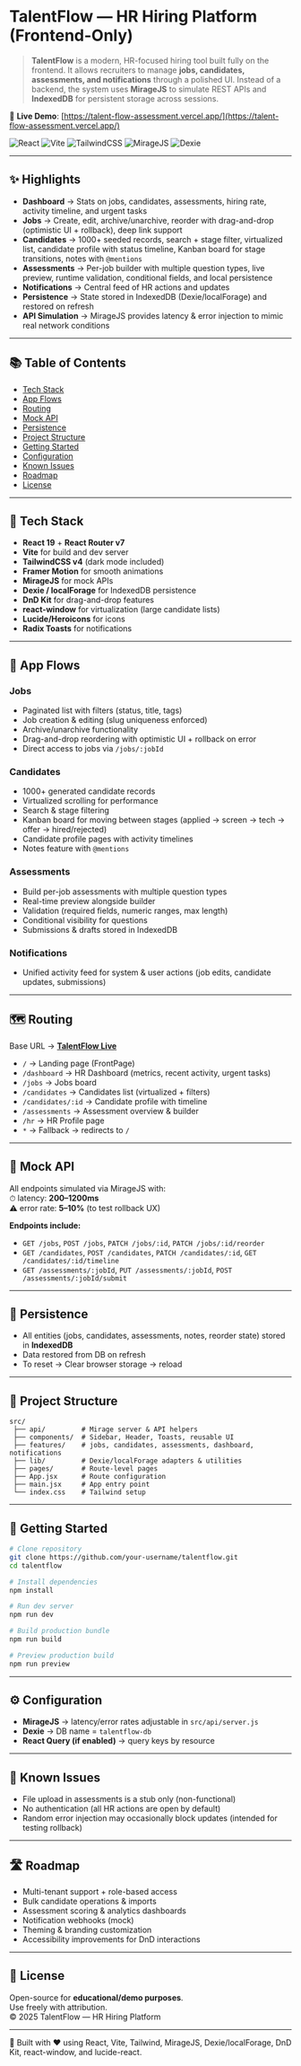 # TalentFlow — HR Hiring Platform (Frontend-Only)

> **TalentFlow** is a modern, HR-focused hiring tool built fully on the frontend. It allows recruiters to manage **jobs, candidates, assessments, and notifications** through a polished UI. Instead of a backend, the system uses **MirageJS** to simulate REST APIs and **IndexedDB** for persistent storage across sessions.

🔗 **Live Demo**: [https://talent-flow-assessment.vercel.app/](https://talent-flow-assessment.vercel.app/)

![React](https://img.shields.io/badge/React-19-61DAFB?logo=react)
![Vite](https://img.shields.io/badge/Vite-7-646CFF?logo=vite)
![TailwindCSS](https://img.shields.io/badge/TailwindCSS-4-38BDF8?logo=tailwindcss)
![MirageJS](https://img.shields.io/badge/MirageJS-Mock_API-orange)
![Dexie](https://img.shields.io/badge/IndexedDB-Dexie%2FlocalForage-blue)

---

## ✨ Highlights

- **Dashboard** → Stats on jobs, candidates, assessments, hiring rate, activity timeline, and urgent tasks  
- **Jobs** → Create, edit, archive/unarchive, reorder with drag-and-drop (optimistic UI + rollback), deep link support  
- **Candidates** → 1000+ seeded records, search + stage filter, virtualized list, candidate profile with status timeline, Kanban board for stage transitions, notes with `@mentions`  
- **Assessments** → Per-job builder with multiple question types, live preview, runtime validation, conditional fields, and local persistence  
- **Notifications** → Central feed of HR actions and updates  
- **Persistence** → State stored in IndexedDB (Dexie/localForage) and restored on refresh  
- **API Simulation** → MirageJS provides latency & error injection to mimic real network conditions  

---

## 📚 Table of Contents

- [Tech Stack](#-tech-stack)
- [App Flows](#-app-flows)
- [Routing](#-routing)
- [Mock API](#-mock-api)
- [Persistence](#-persistence)
- [Project Structure](#-project-structure)
- [Getting Started](#-getting-started)
- [Configuration](#-configuration)
- [Known Issues](#-known-issues)
- [Roadmap](#-roadmap)
- [License](#-license)

---

## 🧰 Tech Stack

- **React 19** + **React Router v7**
- **Vite** for build and dev server
- **TailwindCSS v4** (dark mode included)
- **Framer Motion** for smooth animations
- **MirageJS** for mock APIs
- **Dexie / localForage** for IndexedDB persistence
- **DnD Kit** for drag-and-drop features
- **react-window** for virtualization (large candidate lists)
- **Lucide/Heroicons** for icons
- **Radix Toasts** for notifications

---

## 🔄 App Flows

### Jobs
- Paginated list with filters (status, title, tags)
- Job creation & editing (slug uniqueness enforced)
- Archive/unarchive functionality
- Drag-and-drop reordering with optimistic UI + rollback on error
- Direct access to jobs via `/jobs/:jobId`

### Candidates
- 1000+ generated candidate records
- Virtualized scrolling for performance
- Search & stage filtering
- Kanban board for moving between stages (applied → screen → tech → offer → hired/rejected)
- Candidate profile pages with activity timelines
- Notes feature with `@mentions`

### Assessments
- Build per-job assessments with multiple question types
- Real-time preview alongside builder
- Validation (required fields, numeric ranges, max length)
- Conditional visibility for questions
- Submissions & drafts stored in IndexedDB

### Notifications
- Unified activity feed for system & user actions (job edits, candidate updates, submissions)

---

## 🗺 Routing

Base URL → **[TalentFlow Live](https://talent-flow-assessment.vercel.app/)**

- `/` → Landing page (FrontPage)
- `/dashboard` → HR Dashboard (metrics, recent activity, urgent tasks)
- `/jobs` → Jobs board
- `/candidates` → Candidates list (virtualized + filters)
- `/candidates/:id` → Candidate profile with timeline
- `/assessments` → Assessment overview & builder
- `/hr` → HR Profile page
- `*` → Fallback → redirects to `/`

---

## 🔌 Mock API

All endpoints simulated via MirageJS with:  
⏱ latency: **200–1200ms**  
⚠️ error rate: **5–10%** (to test rollback UX)

**Endpoints include:**

- `GET /jobs`, `POST /jobs`, `PATCH /jobs/:id`, `PATCH /jobs/:id/reorder`
- `GET /candidates`, `POST /candidates`, `PATCH /candidates/:id`, `GET /candidates/:id/timeline`
- `GET /assessments/:jobId`, `PUT /assessments/:jobId`, `POST /assessments/:jobId/submit`

---

## 💾 Persistence

- All entities (jobs, candidates, assessments, notes, reorder state) stored in **IndexedDB**  
- Data restored from DB on refresh  
- To reset → Clear browser storage → reload

---

## 📂 Project Structure

```
src/
 ├── api/         # Mirage server & API helpers
 ├── components/  # Sidebar, Header, Toasts, reusable UI
 ├── features/    # jobs, candidates, assessments, dashboard, notifications
 ├── lib/         # Dexie/localForage adapters & utilities
 ├── pages/       # Route-level pages
 ├── App.jsx      # Route configuration
 ├── main.jsx     # App entry point
 └── index.css    # Tailwind setup
```

---

## 🚀 Getting Started

```bash
# Clone repository
git clone https://github.com/your-username/talentflow.git
cd talentflow

# Install dependencies
npm install

# Run dev server
npm run dev

# Build production bundle
npm run build

# Preview production build
npm run preview
```

---

## ⚙ Configuration

- **MirageJS** → latency/error rates adjustable in `src/api/server.js`
- **Dexie** → DB name = `talentflow-db`
- **React Query (if enabled)** → query keys by resource

---

## 🧪 Known Issues

- File upload in assessments is a stub only (non-functional)
- No authentication (all HR actions are open by default)
- Random error injection may occasionally block updates (intended for testing rollback)

---

## 🛣 Roadmap

- Multi-tenant support + role-based access
- Bulk candidate operations & imports
- Assessment scoring & analytics dashboards
- Notification webhooks (mock)
- Theming & branding customization
- Accessibility improvements for DnD interactions

---

## 📜 License

Open-source for **educational/demo purposes**.  
Use freely with attribution.  
© 2025 TalentFlow — HR Hiring Platform

---

🙌 Built with ❤️ using React, Vite, Tailwind, MirageJS, Dexie/localForage, DnD Kit, react-window, and lucide-react.
